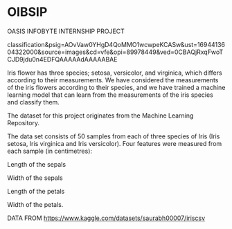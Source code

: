 # OIBSIP
OASIS INFOBYTE INTERNSHIP PROJECT

classification&psig=AOvVaw0YHgD4QoMMO1wcwpeKCASw&ust=1694413604322000&source=images&cd=vfe&opi=89978449&ved=0CBAQjRxqFwoTCJD9jdu0n4EDFQAAAAAdAAAAABAE

Iris flower has three species; setosa, versicolor, and virginica, which differs according to their
measurements. We have considered  the measurements of the iris flowers according to
their species, and we have trained a machine learning model that can learn from the
measurements of the iris species and classify them.

The dataset for this project originates from the Machine Learning Repository. 

The data set consists of 50 samples from each of three species of Iris (Iris setosa, Iris virginica and Iris versicolor). Four features were measured from each sample (in centimetres):

Length of the sepals

Width of the sepals

Length of the petals

Width of the petals.

DATA FROM https://www.kaggle.com/datasets/saurabh00007/iriscsv
